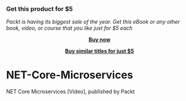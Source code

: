 
### Get this product for $5

<i>Packt is having its biggest sale of the year. Get this eBook or any other book, video, or course that you like just for $5 each</i>


<b><p align='center'>[Buy now](https://packt.link/9781788626415)</p></b>


<b><p align='center'>[Buy similar titles for just $5](https://subscription.packtpub.com/search)</p></b>


# NET-Core-Microservices
NET Core Microservices [Video], published by Packt
